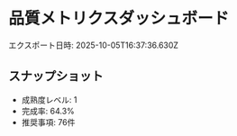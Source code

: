 # 品質メトリクスダッシュボード

エクスポート日時: 2025-10-05T16:37:36.630Z

## スナップショット

- 成熟度レベル: 1
- 完成率: 64.3%
- 推奨事項: 76件

